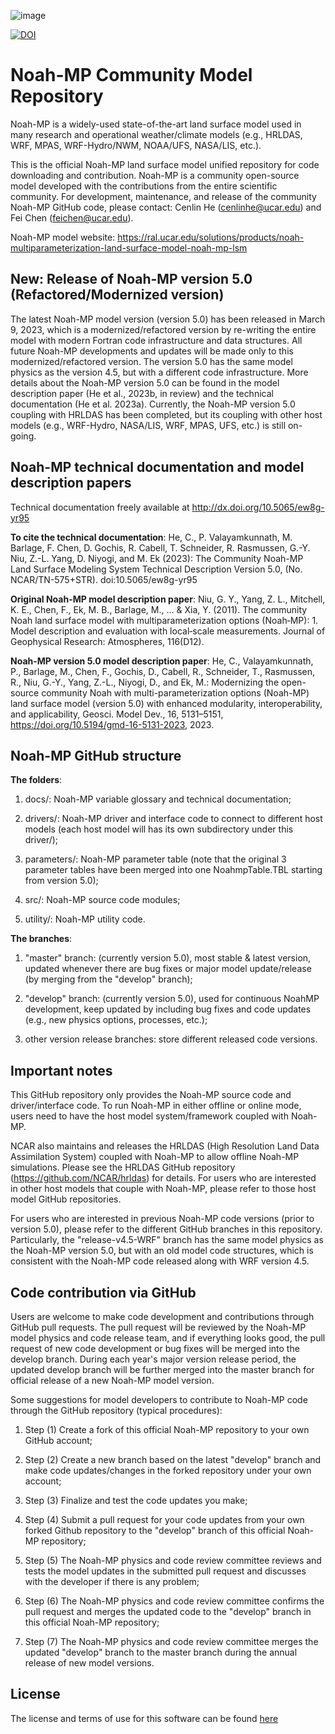 ![image](https://user-images.githubusercontent.com/43385564/236596277-45d492e7-79fd-4006-83e2-3044106afd94.png)


[![DOI](https://zenodo.org/badge/236657733.svg)](https://zenodo.org/badge/latestdoi/236657733)


# Noah-MP Community Model Repository


Noah-MP is a widely-used state-of-the-art land surface model used in many research and operational weather/climate models (e.g., HRLDAS, WRF, MPAS, WRF-Hydro/NWM, NOAA/UFS, NASA/LIS, etc.).

This is the official Noah-MP land surface model unified repository for code downloading and contribution. Noah-MP is a community open-source model developed with the contributions from the entire scientific community. For development, maintenance, and release of the community Noah-MP GitHub code, please contact: Cenlin He (cenlinhe@ucar.edu) and Fei Chen (feichen@ucar.edu).

Noah-MP model website: https://ral.ucar.edu/solutions/products/noah-multiparameterization-land-surface-model-noah-mp-lsm


## New: Release of Noah-MP version 5.0 (Refactored/Modernized version)

The latest Noah-MP model version (version 5.0) has been released in March 9, 2023, which is a modernized/refactored version by re-writing the entire model with modern Fortran code infrastructure and data structures. All future Noah-MP developments and updates will be made only to this modernized/refactored version. The version 5.0 has the same model physics as the version 4.5, but with a different code infrastructure. More details about the Noah-MP version 5.0 can be found in the model description paper (He et al., 2023b, in review) and the technical documentation (He et al. 2023a). Currently, the Noah-MP version 5.0 coupling with HRLDAS has been completed, but its coupling with other host models (e.g., WRF-Hydro, NASA/LIS, WRF, MPAS, UFS, etc.) is still on-going.


## Noah-MP technical documentation and model description papers

Technical documentation freely available at http://dx.doi.org/10.5065/ew8g-yr95

**To cite the technical documentation**:  He, C., P. Valayamkunnath, M. Barlage, F. Chen, D. Gochis, R. Cabell, T. Schneider, R. Rasmussen, G.-Y. Niu, Z.-L. Yang, D. Niyogi, and M. Ek (2023): The Community Noah-MP Land Surface Modeling System Technical Description Version 5.0, (No. NCAR/TN-575+STR). doi:10.5065/ew8g-yr95

**Original Noah-MP model description paper**:   Niu, G. Y., Yang, Z. L., Mitchell, K. E., Chen, F., Ek, M. B., Barlage, M., ... & Xia, Y. (2011). The community Noah land surface model with multiparameterization options (Noah‐MP): 1. Model description and evaluation with local‐scale measurements. Journal of Geophysical Research: Atmospheres, 116(D12).

**Noah-MP version 5.0 model description paper**:  He, C., Valayamkunnath, P., Barlage, M., Chen, F., Gochis, D., Cabell, R., Schneider, T., Rasmussen, R., Niu, G.-Y., Yang, Z.-L., Niyogi, D., and Ek, M.: Modernizing the open-source community Noah with multi-parameterization options (Noah-MP) land surface model (version 5.0) with enhanced modularity, interoperability, and applicability, Geosci. Model Dev., 16, 5131–5151, https://doi.org/10.5194/gmd-16-5131-2023, 2023.


## Noah-MP GitHub structure

**The folders**:

1. docs/: Noah-MP variable glossary and technical documentation;

2. drivers/: Noah-MP driver and interface code to connect to different host models (each host model will has its own subdirectory under this driver/);

3. parameters/: Noah-MP parameter table (note that the original 3 parameter tables have been merged into one NoahmpTable.TBL starting from version 5.0);

4. src/: Noah-MP source code modules;

5. utility/: Noah-MP utility code.

**The branches**:

1. "master" branch: (currently version 5.0), most stable & latest version, updated whenever there are bug fixes or major model update/release (by merging from the "develop" branch);

2. "develop" branch: (currently version 5.0), used for continuous NoahMP development, keep updated by including bug fixes and code updates (e.g., new physics options, processes, etc.); 

3. other version release branches: store different released code versions.


## Important notes

This GitHub repository only provides the Noah-MP source code and driver/interface code. To run Noah-MP in either offline or online mode, users need to have the host model system/framework coupled with Noah-MP. 

NCAR also maintains and releases the HRLDAS (High Resolution Land Data Assimilation System) coupled with Noah-MP to allow offline Noah-MP simulations. Please see the HRLDAS GitHub repository (https://github.com/NCAR/hrldas) for details. For users who are interested in other host models that couple with Noah-MP, please refer to those host model GitHub repositories. 

For users who are interested in previous Noah-MP code versions (prior to version 5.0), please refer to the different GitHub branches in this repository. Particularly, the "release-v4.5-WRF" branch has the same model physics as the Noah-MP version 5.0, but with an old model code structures, which is consistent with the Noah-MP code released along with WRF version 4.5.


## Code contribution via GitHub

Users are welcome to make code development and contributions through GitHub pull requests. The pull request will be reviewed by the Noah-MP model physics and code release team, and if everything looks good, the pull request of new code development or bug fixes will be merged into the develop branch. During each year's major version release period, the updated develop branch will be further merged into the master branch for official release of a new Noah-MP model version.

Some suggestions for model developers to contribute to Noah-MP code through the GitHub repository (typical procedures):

1. Step (1) Create a fork of this official Noah-MP repository to your own GitHub account; 

2. Step (2) Create a new branch based on the latest "develop" branch and make code updates/changes in the forked repository under your own account; 

3. Step (3) Finalize and test the code updates you make; 

4. Step (4) Submit a pull request for your code updates from your own forked Github repository to the "develop" branch of this official Noah-MP repository;

5. Step (5) The Noah-MP physics and code review committee reviews and tests the model updates in the submitted pull request and discusses with the developer if there is any problem; 

6. Step (6) The Noah-MP physics and code review committee confirms the pull request and merges the updated code to the "develop" branch in this official Noah-MP repository;

7. Step (7) The Noah-MP physics and code review committee merges the updated "develop" branch to the master branch during the annual release of new model versions.


## License

The license and terms of use for this software can be found [here](https://github.com/NCAR/noahmp/blob/develop/LICENSE.txt)

